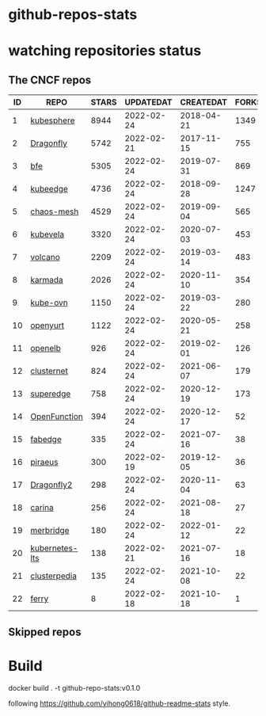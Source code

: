 # github-repos-stats

# watching repositories status
<!--START_SECTION:github_repos-->
## The CNCF repos
| ID |                              REPO                               | STARS | UPDATEDAT  | CREATEDAT  | FORKSCOUNT |
|----|-----------------------------------------------------------------|-------|------------|------------|------------|
|  1 | [kubesphere](https://github.com/kubesphere/kubesphere)          |  8944 | 2022-02-24 | 2018-04-21 |       1349 |
|  2 | [Dragonfly](https://github.com/dragonflyoss/Dragonfly)          |  5742 | 2022-02-21 | 2017-11-15 |        755 |
|  3 | [bfe](https://github.com/bfenetworks/bfe)                       |  5305 | 2022-02-24 | 2019-07-31 |        869 |
|  4 | [kubeedge](https://github.com/kubeedge/kubeedge)                |  4736 | 2022-02-24 | 2018-09-28 |       1247 |
|  5 | [chaos-mesh](https://github.com/chaos-mesh/chaos-mesh)          |  4529 | 2022-02-24 | 2019-09-04 |        565 |
|  6 | [kubevela](https://github.com/oam-dev/kubevela)                 |  3320 | 2022-02-24 | 2020-07-03 |        453 |
|  7 | [volcano](https://github.com/volcano-sh/volcano)                |  2209 | 2022-02-24 | 2019-03-14 |        483 |
|  8 | [karmada](https://github.com/karmada-io/karmada)                |  2026 | 2022-02-24 | 2020-11-10 |        354 |
|  9 | [kube-ovn](https://github.com/kubeovn/kube-ovn)                 |  1150 | 2022-02-24 | 2019-03-22 |        280 |
| 10 | [openyurt](https://github.com/openyurtio/openyurt)              |  1122 | 2022-02-24 | 2020-05-21 |        258 |
| 11 | [openelb](https://github.com/openelb/openelb)                   |   926 | 2022-02-24 | 2019-02-01 |        126 |
| 12 | [clusternet](https://github.com/clusternet/clusternet)          |   824 | 2022-02-24 | 2021-06-07 |        179 |
| 13 | [superedge](https://github.com/superedge/superedge)             |   758 | 2022-02-24 | 2020-12-19 |        173 |
| 14 | [OpenFunction](https://github.com/OpenFunction/OpenFunction)    |   394 | 2022-02-24 | 2020-12-17 |         52 |
| 15 | [fabedge](https://github.com/FabEdge/fabedge)                   |   335 | 2022-02-24 | 2021-07-16 |         38 |
| 16 | [piraeus](https://github.com/piraeusdatastore/piraeus)          |   300 | 2022-02-19 | 2019-12-05 |         36 |
| 17 | [Dragonfly2](https://github.com/dragonflyoss/Dragonfly2)        |   298 | 2022-02-24 | 2020-11-04 |         63 |
| 18 | [carina](https://github.com/carina-io/carina)                   |   256 | 2022-02-24 | 2021-08-18 |         27 |
| 19 | [merbridge](https://github.com/merbridge/merbridge)             |   180 | 2022-02-24 | 2022-01-12 |         22 |
| 20 | [kubernetes-lts](https://github.com/klts-io/kubernetes-lts)     |   138 | 2022-02-21 | 2021-07-16 |         18 |
| 21 | [clusterpedia](https://github.com/clusterpedia-io/clusterpedia) |   135 | 2022-02-24 | 2021-10-08 |         22 |
| 22 | [ferry](https://github.com/ferry-proxy/ferry)                   |     8 | 2022-02-18 | 2021-10-18 |          1 |



## Skipped repos
<!--END_SECTION:github_repos-->

# Build

docker build . -t github-repo-stats:v0.1.0

following https://github.com/yihong0618/github-readme-stats style.
